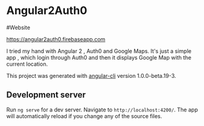 # Angular2Auth0

#Website

https://angular2auth0.firebaseapp.com


I tried my hand with Angular 2 , Auth0 and Google Maps. It's just a simple app , which login through Auth0 and then it displays Google Map with the current location.

This project was generated with [angular-cli](https://github.com/angular/angular-cli) version 1.0.0-beta.19-3.

## Development server
Run `ng serve` for a dev server. Navigate to `http://localhost:4200/`. The app will automatically reload if you change any of the source files.

